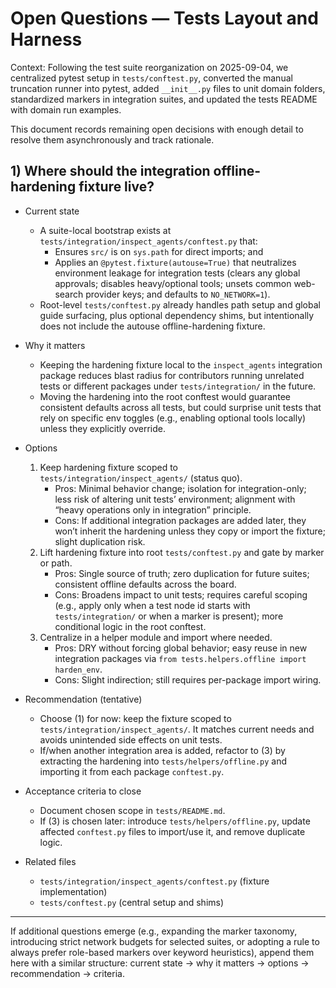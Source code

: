 # Open Questions — Tests Layout and Harness

Context: Following the test suite reorganization on 2025-09-04, we centralized
pytest setup in `tests/conftest.py`, converted the manual truncation runner into
pytest, added `__init__.py` files to unit domain folders, standardized markers in
integration suites, and updated the tests README with domain run examples.

This document records remaining open decisions with enough detail to resolve them
asynchronously and track rationale.

## 1) Where should the integration offline-hardening fixture live?

- Current state
  - A suite-local bootstrap exists at `tests/integration/inspect_agents/conftest.py` that:
    - Ensures `src/` is on `sys.path` for direct imports; and
    - Applies an `@pytest.fixture(autouse=True)` that neutralizes environment leakage
      for integration tests (clears any global approvals; disables heavy/optional
      tools; unsets common web-search provider keys; and defaults to `NO_NETWORK=1`).
  - Root-level `tests/conftest.py` already handles path setup and global guide
    surfacing, plus optional dependency shims, but intentionally does not include
    the autouse offline-hardening fixture.

- Why it matters
  - Keeping the hardening fixture local to the `inspect_agents` integration package
    reduces blast radius for contributors running unrelated tests or different
    packages under `tests/integration/` in the future.
  - Moving the hardening into the root conftest would guarantee consistent defaults
    across all tests, but could surprise unit tests that rely on specific env
    toggles (e.g., enabling optional tools locally) unless they explicitly override.

- Options
  1) Keep hardening fixture scoped to `tests/integration/inspect_agents/` (status quo).
     - Pros: Minimal behavior change; isolation for integration-only; less risk of
       altering unit tests’ environment; alignment with “heavy operations only in
       integration” principle.
     - Cons: If additional integration packages are added later, they won’t inherit
       the hardening unless they copy or import the fixture; slight duplication risk.
  2) Lift hardening fixture into root `tests/conftest.py` and gate by marker or path.
     - Pros: Single source of truth; zero duplication for future suites; consistent
       offline defaults across the board.
     - Cons: Broadens impact to unit tests; requires careful scoping (e.g., apply
       only when a test node id starts with `tests/integration/` or when a marker
       is present); more conditional logic in the root conftest.
  3) Centralize in a helper module and import where needed.
     - Pros: DRY without forcing global behavior; easy reuse in new integration
       packages via `from tests.helpers.offline import harden_env`.
     - Cons: Slight indirection; still requires per-package import wiring.

- Recommendation (tentative)
  - Choose (1) for now: keep the fixture scoped to `tests/integration/inspect_agents/`.
    It matches current needs and avoids unintended side effects on unit tests.
  - If/when another integration area is added, refactor to (3) by extracting the
    hardening into `tests/helpers/offline.py` and importing it from each package
    `conftest.py`.

- Acceptance criteria to close
  - Document chosen scope in `tests/README.md`.
  - If (3) is chosen later: introduce `tests/helpers/offline.py`, update affected
    `conftest.py` files to import/use it, and remove duplicate logic.

- Related files
  - `tests/integration/inspect_agents/conftest.py` (fixture implementation)
  - `tests/conftest.py` (central setup and shims)

---

If additional questions emerge (e.g., expanding the marker taxonomy, introducing
strict network budgets for selected suites, or adopting a rule to always prefer
role-based markers over keyword heuristics), append them here with a similar
structure: current state → why it matters → options → recommendation → criteria.

